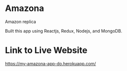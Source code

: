 # Amazona
Amazon replica

Built this app using Reactjs, Redux, Nodejs, and MongoDB.

# Link to Live Website
https://my-amazona-app-do.herokuapp.com/

